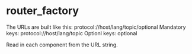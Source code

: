 # router_factory
The URLs are built like this: protocol://host/lang/topic/optional
Mandatory keys: protocol://host/lang/topic
Optionl keys: optional

Read in each component from the URL string.
